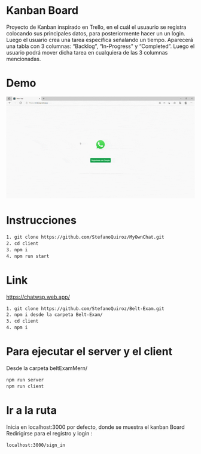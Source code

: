 # Kanban Board

Proyecto de Kanban inspirado en Trello, en el cuál el usuaurio se registra colocando sus principales datos, para posteriormente hacer un un login. Luego el usuario crea una tarea específica señalando un tiempo. Aparecerá una tabla con 3 columnas: “Backlog”, “In-Progress" y “Completed”. Luego el usuario podrá mover dicha tarea en cualquiera de las 3 columnas mencionadas.

# Demo

<p align="center">

<img src='https://github.com/StefanoQuiroz/MyOwnChat/blob/main/gif/myOwnChat.gif' width='700px'>

</p>

# Instrucciones

```sh
1. git clone https://github.com/StefanoQuiroz/MyOwnChat.git
2. cd client
3. npm i
4. npm run start
```

# Link

<p align="left">

https://chatwsp.web.app/

</p>








```sh
1. git clone https://github.com/StefanoQuiroz/Belt-Exam.git
2. npm i desde la carpeta Belt-Exam/
3. cd client
4. npm i 
```

# Para ejecutar el server y el client 

Desde la carpeta beltExamMern/

```sh
npm run server
npm run client
```

# Ir a la ruta
Inicia en localhost:3000 por defecto, donde se muestra el kanban Board
Redirigirse para el registro y login :

```sh
localhost:3000/sign_in 
```